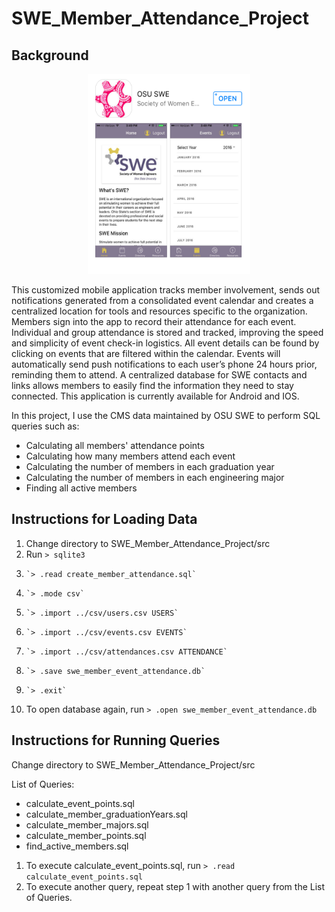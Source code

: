 # SWE_Member_Attendance_Project

## Background ##

<p align="center">
  <img width="260" height="320" src="img/swe-app.png">
</p>

This customized mobile application tracks member involvement, sends out notifications generated from a consolidated event calendar and creates a centralized location for tools and resources specific to the organization. Members sign into the app to record their attendance for each event. Individual and group attendance is stored and tracked, improving the speed and simplicity of event check-in logistics. All event details can be found by clicking on events that are filtered within the calendar. Events will automatically send push notifications to each user’s phone 24 hours prior, reminding them to attend. A centralized database for SWE contacts and links allows members to easily find the information they need to stay connected. This application is currently available for Android and IOS.

In this project, I use the CMS data maintained by OSU SWE to perform SQL queries such as:

* Calculating all members' attendance points
* Calculating how many members attend each event
* Calculating the number of members in each graduation year
* Calculating the number of members in each engineering major
* Finding all active members

## Instructions for Loading Data ##
1. Change directory to SWE_Member_Attendance_Project/src
2. Run `> sqlite3`
3.     `> .read create_member_attendance.sql`
4.     `> .mode csv`
5.     `> .import ../csv/users.csv USERS`
6.     `> .import ../csv/events.csv EVENTS`
7.     `> .import ../csv/attendances.csv ATTENDANCE`
8.     `> .save swe_member_event_attendance.db`
9.     `> .exit`
10. To open database again, run `> .open swe_member_event_attendance.db`

## Instructions for Running Queries ##
Change directory to SWE_Member_Attendance_Project/src

List of Queries:
* calculate_event_points.sql
* calculate_member_graduationYears.sql
* calculate_member_majors.sql
* calculate_member_points.sql
* find_active_members.sql

1. To execute calculate_event_points.sql, run `> .read calculate_event_points.sql`
2. To execute another query, repeat step 1 with another query from the List of Queries.
